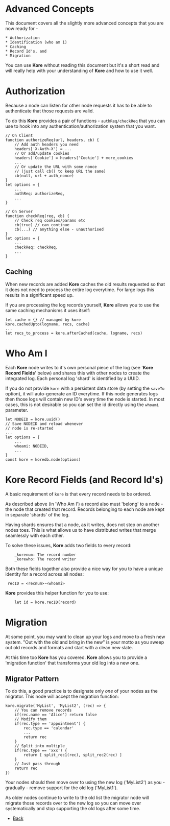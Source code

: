 Advanced Concepts
=================

This document covers all the
slightly more advanced concepts that
you are now ready for -

    * Authorization
    * Identification (who am i)
    * Caching
    * Record Id's, and
    * Migration

You can use **Kore** without reading
this document but it's a short read
and will really help with your
understanding of **Kore** and how to
use it well.

# Authorization
Because a node can listen for other
node requests it has to be able to
authenticate that those requests are
valid.

To do this **Kore** provides a pair
of functions - `authReq/checkReq`
that you can use to hook into any
authentication/authorization system
that you want.

```
// On Client
function authorizeReq(url, headers, cb) {
    // Add auth headers you need
    headers['X-Auth-X'] = ...
    // Or add/update cookies
    headers['Cookie'] = headers['Cookie'] + more_cookies
    ...
    // Or update the URL with some nonce
    // (just call cb() to keep URL the same)
    cb(null, url + auth_nonce)
}
let options = {
    ...
    authReq: authorizeReq,
    ...
}

// On Server
function checkReq(req, cb) {
    // Check req cookies/params etc
    cb(true) // can continue
    cb(...) // anything else - unauthorised
}
let options = {
    ...
    checkReq: checkReq,
    ...
}
```


## Caching

When new records are added **Kore**
caches the old results requested so
that it does not need to process the
entire log everytime. For large logs
this results in a significant speed
up.

If you are processing the log
records yourself, **Kore** allows
you to use the same caching
mechanisms it uses itself:

```
let cache = {} // managed by kore
kore.cachedUpto(logname, recs, cache)
...
let recs_to_process = kore.afterCached(cache, logname, recs)
```

# Who Am I
Each **Kore** node writes to it's
own personal piece of the log (see
'**Kore Record Fields**' below) and
shares this with other nodes to
create the integrated log. Each
personal log 'shard' is identified
by a UUID.


If you do not provide `kore`
with a persistent data store (by
setting the `saveTo` option), it
will auto-generate an ID
everytime. If this node
generates logs then those logs
will contain new ID's every time
the node is started. In most
cases, this is not desirable so
you can set the id directly
using the `whoami` parameter.

```
let NODEID = kore.uuid()
// Save NODEID and reload whenever
// node is re-started
...
let options = {
    ...
    whoami: NODEID,
    ...
}
const kore = koredb.node(options)
```


# Kore Record Fields (and Record Id's)
A basic requirement of `kore` is
that every record needs to be
ordered.

As described above (in 'Who Am I')
a record also must 'belong' to a
node - the node that created that
record. Records belonging to each
node are kept in separate 'shards'
of the log.

Having shards ensures that a node,
as it writes, does not step on
another nodes toes. This is what
allows us to have distributed writes
that merge seamlessly with each
other.

To solve these issues, **Kore** adds
two fields to every record:

        _korenum: The record number
        _korewho: The record writer

Both these fields together also
provide a nice way for you to have a
unique identity for a record across
all nodes:

     recID = <recnum>-<whoami>


**Kore** provides this helper
function for you to use:

```
    let id = kore.recID(record)
```


# Migration

At some point, you may want to clean
up your logs and move to a fresh new
system. "Out with the old and bring
in the new" is your motto as you
sweep out old records and formats and
start with a clean new slate.

At this time too **Kore** has you
covered. **Kore** allows you to
provide a 'migration function' that
transforms your old log into a new
one.

## Migrator Pattern
To do this, a good practice is to
designate only _one_ of your
nodes as the migrator. This node
will accept the migration function:

```
kore.migrate('MyList', 'MyList2', (rec) => {
    // You can remove records
    if(rec.name == 'Alice') return false
    // Modify them
    if(rec.type == 'appointment') {
        rec.type == 'calendar'
        ...
        return rec
    }
    // Split into multiple
    if(rec.type == 'xxx') {
        return [ split_rec1(rec), split_rec2(rec) ]
    }
    // Just pass through
    return rec
})
```

Your nodes should then move over to
using the new log ('MyList2') as you -
gradually - remove support for the
old log ('MyList1').

As older nodes continue to write to
the old list the migrator node will
migrate those records over to the
new log so you can move over
systematically and stop supporting
the old logs after some time.

* [Back](../README.md)
